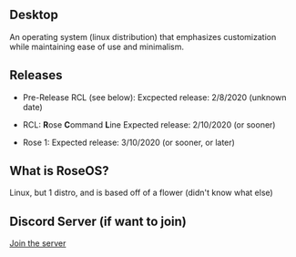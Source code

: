## Desktop

An operating system (linux distribution) that emphasizes customization while maintaining ease of use and minimalism.

## Releases

- Pre-Release RCL (see below):
Excpected release: 2/8/2020 (unknown date)

- RCL:
**R**ose **C**ommand **L**ine
Expected release: 2/10/2020 (or sooner)

- Rose 1:
Expected release: 3/10/2020 (or sooner, or later)

## What is RoseOS?

Linux, but 1 distro, and is based off of a flower (didn't know what else)


## Discord Server (if want to join)

[Join the server](https://discord.gg/zGXPsdY)
